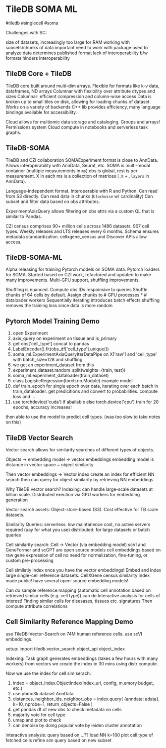 # TileDB SOMA ML
#tiledb #singlecell #soma

Challenges with SC:

size of datasets, increasingly too large for RAM
working with subsets/chunks of data important
need to work with package used to analyze data determines published format
lack of interoperability b/w formats hinders interoperability

## TileDB Core + TileDB

TileDB core built around multi-dim arrays.
Flexible for formats like k-v data, dataframes, ND arrays
Columnar with flexibility over attribute dtypes and sizes
Columnar: efficient compression and column-wise access
Data is broken up to small tiles on disk, allowing for loading chunks of dataset.
Works on a variety of backends
C++ lib provides efficiency, many language bindings available for accessibility.

Cloud allows for multiomic data storage and cataloging.
Groups and arrays!
Permissions system
Cloud compute in notebooks and serverless task graphs.

## TileDB-SOMA

TileDB and CZI collaboration
SOMAExperiment format is close to AnnData.
Allows interoperability with AnnData, Seurat, etc.
SOMA is multi-modal container (multiple measurements in `ms`)
obs is global, rest is per measurement.
X in each ms is a collection of matrices (`.X` + `.layers` in AnnData).

Language-independent format. Interoperable with R and Python.
Can read from S3 directly.
Can read data in chunks (`blockwise` w/ cardinality)
Can subset and filter data based on obs attributes.

ExperimentAxisQuery allows filtering on obs attrs via a custom QL that is similar to Pandas.

CZI census comprises 90+ million cells across 1486 datasets.
907 cell types.
Weekly releases and LTS releases every 6 months.
Schema ensures metadata standardization.
cellxgene_census and Discover APIs allow access.

## TileDB-SOMA-ML

Alpha releasing for training Pytorch models on SOMA data.
Pytorch loaders for SOMA.
Started based on CZI work, refactored and updated to make many improvements.
Multi-GPU support, shuffling improvements.

Shuffling is nuanced.
Compute obs IDs respoinsive to queries
Shuffle chunks of 64 cells by default.
Assign chunks to # GPU processes * # dataloader workers
Sequentially iterating introduces batch effects
shuffling removes the training loss since data is more random

## Pytorch Model Training Demo

1. open Experiment
2. axis_query on experiment on tissue and is_primary
3. get obs['cell_type'] concat to pandas
4. LabelEncoder().fit(obs_df['cell_type'].unique())
5. soma_ml.ExperimentAxisQueryIterDataPipe on X['raw'] and 'cell_type' with batch_size=128 and shuffling
6. we get an experiment_dataset from this
7. experiment_dataset.random_split(weights={train, test})
8. soma_ml.experiment_dataloader(train_dataset)
9. class LogisticRegression(torch.nn.Module) example model
10. def train_epoch for single epoch over data, iterating over each batch in train_dataloader. get predicitions and convert to probabilities. compute loss and ...
11. use torchdevice('cuda') if abailable else torch.device('cpu')
train for 20 epochs, accuracy increases!

then able to use the model to predict cell types.
(was too slow to take notes on this)

## TileDB Vector Search

Vector search allows for similarity searches of different types of objects.

Objects -> embedding model -> vector embeddings
embedding model is distance in vector space ~ object similarity

Then vector embeddings -> Vector index
create an index for efficient NN search
then can query for object similarity by retrieving NN embeddings

Why TileDB vector search?
Indexing:
can handle large-scale datasets at billion scale.
Distributed exeution via GPU workers for embedding generation

Vector search assets:
Object-store-based (S3). Cost effective for TB scale datasets.

Similarity Queries:
serverless. low maintanence cost, no active servers required (pay for what you use)
distributed: for large datasets or batch queries

Cell similarity search:
Cell -> Vector (via embedding model)
scVI and GeneFormer and scGPT are open source models
cell embeddings based on raw gene expression of cell
no need for normalization, fine-tuning, or custom pre-processing

Cell similatiy index once you have the vector embeddings!
Embed and index large single-cell reference datasets.
CellXGene census similarity index
made public!
have several open-source embedding models!

Can do sample reference mapping (automatic cell annotation based on retrieved similar cells (e.g. cell type))
can do Interactive analysis for cells of interest! Finding similar cells for disesases, tissues etc. signatures
Then compute attribute correlations

## Cell Similarity Reference Mapping Demo

use TileDB-Vector-Search on 74M human reference cells.
use scVI embeddings.

setup: import tiledb.vector_search.object_api object_index

Indexing:
Task graph generates embeddings (takes a few hours with many workers)
from vectors we create the index in 30 mins using distr compute.

Now we use the index for cell sim serach:

1. index = object_index.ObjectIndex(index_uri, config, m,emory budget, etc.)
2. use pbmc3k dataset AnnData
3. distances, neighbor_ids, neighbor_obs = index.query(
 {anndata: adata}, k=10, nprobe=1, return_objects=False
) 
4. get pandas df of new obs to check metadata on cells
5. majority vote for cell type
6. umap and plot to check
7. can denoise by doing popular vote by leiden cluster annotation

interactive analysis:
query based on ...??
load NN k=100
plot cell type of fetched cells
refine sim query based on new subset
